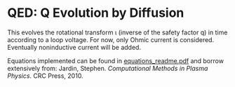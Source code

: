 # QED: Q Evolution by Diffusion

This evolves the rotational transform ι (inverse of the safety factor q) in time according to a loop voltage. For now, only Ohmic current is considered. Eventually noninductive current will be added.

Equations implemented can be found in [equations_readme.pdf](equations_readme.pdf) and borrow extensively from:
Jardin, Stephen. *Computational Methods in Plasma Physics*. CRC Press, 2010.
